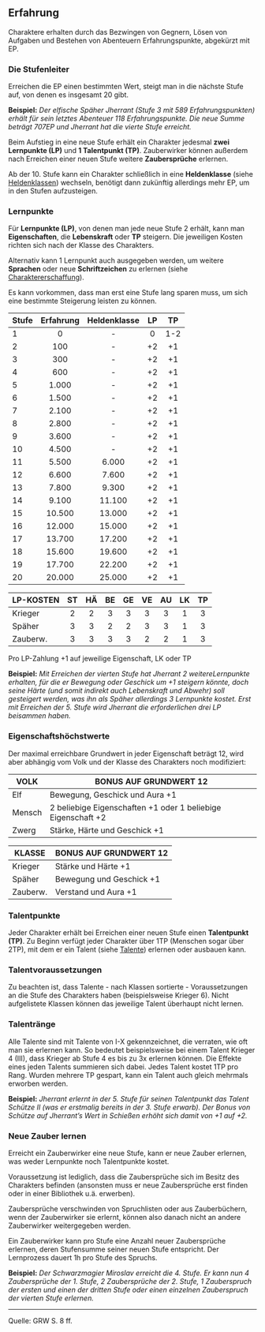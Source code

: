 ## Erfahrung

Charaktere erhalten durch das Bezwingen von Gegnern, Lösen von Aufgaben und Bestehen von Abenteuern Erfahrungspunkte, abgekürzt mit EP.

### Die Stufenleiter

Erreichen die EP einen bestimmten Wert, steigt man in die nächste Stufe auf, von denen es insgesamt 20 gibt.

**Beispiel:** _Der elfische Späher Jherrant (Stufe 3 mit 589 Erfahrungspunkten) erhält für sein letztes Abenteuer 118 Erfahrungspunkte. Die neue Summe beträgt 707EP und Jherrant hat die vierte Stufe erreicht._

Beim Aufstieg in eine neue Stufe erhält ein Charakter jedesmal **zwei Lernpunkte (LP)** und **1 Talentpunkt (TP)**. Zauberwirker können außerdem nach Erreichen einer neuen Stufe weitere **Zaubersprüche** erlernen. 

Ab der 10. Stufe kann ein Charakter schließlich in eine **Heldenklasse** (siehe [Heldenklassen](charaktere-heldenklassen.md)) wechseln, benötigt dann zukünftig allerdings mehr EP, um in den Stufen aufzusteigen.

### Lernpunkte

Für **Lernpunkte (LP)**, von denen man jede neue Stufe 2 erhält, kann man **Eigenschaften**, die **Lebenskraft** oder **TP** steigern. Die jeweiligen Kosten richten sich nach der Klasse des Charakters.

Alternativ kann 1 Lernpunkt auch ausgegeben werden, um weitere **Sprachen** oder neue **Schriftzeichen** zu erlernen (siehe [Charaktererschaffung](charaktere-charaktererschaffung.md)).

Es kann vorkommen, dass man erst eine Stufe lang sparen muss, um sich eine bestimmte Steigerung leisten zu können.

| Stufe | Erfahrung | Heldenklasse | LP  | TP  |
| ----- | :-------: | :----------: | :-: | :-: |
| 1     |     0     |      -       |  0  | 1-2 |
| 2     |    100    |      -       | +2  | +1  |
| 3     |    300    |      -       | +2  | +1  |
| 4     |    600    |      -       | +2  | +1  |
| 5     |   1.000   |      -       | +2  | +1  |
| 6     |   1.500   |      -       | +2  | +1  |
| 7     |   2.100   |      -       | +2  | +1  |
| 8     |   2.800   |      -       | +2  | +1  |
| 9     |   3.600   |      -       | +2  | +1  |
| 10    |   4.500   |      -       | +2  | +1  |
| 11    |   5.500   |    6.000     | +2  | +1  |
| 12    |   6.600   |    7.600     | +2  | +1  |
| 13    |   7.800   |    9.300     | +2  | +1  |
| 14    |   9.100   |    11.100    | +2  | +1  |
| 15    |  10.500   |    13.000    | +2  | +1  |
| 16    |  12.000   |    15.000    | +2  | +1  |
| 17    |  13.700   |    17.200    | +2  | +1  |
| 18    |  15.600   |    19.600    | +2  | +1  |
| 19    |  17.700   |    22.200    | +2  | +1  |
| 20    |  20.000   |    25.000    | +2  | +1  |

| LP-KOSTEN | ST  | HÄ  | BE  | GE  | VE  | AU  | LK  | TP  |
| --------- | :-: | :-: | :-: | :-: | :-: | :-: | :-: | :-: |
| Krieger   |  2  |  2  |  3  |  3  |  3  |  3  |  1  |  3  |
| Späher    |  3  |  3  |  2  |  2  |  3  |  3  |  1  |  3  |
| Zauberw.  |  3  |  3  |  3  |  3  |  2  |  2  |  1  |  3  |

Pro LP-Zahlung +1 auf jeweilige Eigenschaft, LK oder TP

**Beispiel:** _Mit Erreichen der vierten Stufe hat Jherrant 2 weitereLernpunkte erhalten, für die er Bewegung oder Geschick um +1 steigern könnte, doch seine Härte (und somit indirekt auch Lebenskraft und Abwehr) soll gesteigert werden, was ihn als Späher allerdings 3 Lernpunkte kostet. Erst mit Erreichen der 5. Stufe wird Jherrant die erforderlichen drei LP beisammen haben._

### Eigenschaftshöchstwerte

Der maximal erreichbare Grundwert in jeder Eigenschaft beträgt 12, wird aber abhängig vom Volk und der Klasse des Charakters noch modifiziert:

| VOLK   | BONUS AUF GRUNDWERT 12                                       |
| ------ | ------------------------------------------------------------ |
| Elf    | Bewegung, Geschick und Aura +1                               |
| Mensch | 2 beliebige Eigenschaften +1 oder 1 beliebige Eigenschaft +2 |
| Zwerg  | Stärke, Härte und Geschick +1                                |

| KLASSE   | BONUS AUF GRUNDWERT 12   |
| -------- | ------------------------ |
| Krieger  | Stärke und Härte +1      |
| Späher   | Bewegung und Geschick +1 |
| Zauberw. | Verstand und Aura +1     |

### Talentpunkte

Jeder Charakter erhält bei Erreichen einer neuen Stufe einen **Talentpunkt (TP)**. Zu Beginn verfügt jeder Charakter über 1TP (Menschen sogar über 2TP), mit dem er ein Talent (siehe [Talente](talente.md)) erlernen oder ausbauen kann.

### Talentvoraussetzungen

Zu beachten ist, dass Talente - nach Klassen sortierte - Voraussetzungen an die Stufe des Charakters haben (beispielsweise Krieger 6). Nicht aufgelistete Klassen können das jeweilige Talent überhaupt nicht lernen.

### Talentränge

Alle Talente sind mit Talente von I-X gekennzeichnet, die verraten, wie oft man sie erlernen kann. So bedeutet beispielsweise bei einem Talent Krieger 4 (III), dass Krieger ab Stufe 4 es bis zu 3x erlernen können. Die Effekte eines jeden Talents summieren sich dabei. Jedes Talent kostet 1TP pro Rang. Wurden mehrere TP gespart, kann ein Talent auch gleich mehrmals erworben werden.

**Beispiel:** _Jherrant erlernt in der 5. Stufe für seinen Talentpunkt das Talent Schütze II (was er erstmalig bereits in der 3. Stufe erwarb). Der Bonus von Schütze auf Jherrant’s Wert in Schießen erhöht sich damit von +1 auf +2._

### Neue Zauber lernen

Erreicht ein Zauberwirker eine neue Stufe, kann er neue Zauber erlernen, was weder Lernpunkte noch Talentpunkte kostet.

Voraussetzung ist lediglich, dass die Zaubersprüche sich im Besitz des Charakters befinden (ansonsten muss er neue Zaubersprüche erst finden oder in einer Bibliothek u.ä. erwerben).

Zaubersprüche verschwinden von Spruchlisten oder aus Zauberbüchern, wenn der Zauberwirker sie erlernt, können also danach nicht an andere Zauberwirker weitergegeben werden.

Ein Zauberwirker kann pro Stufe eine Anzahl neuer Zaubersprüche erlernen, deren Stufensumme seiner neuen Stufe entspricht. Der Lernprozess dauert 1h pro Stufe des Spruchs.

**Beispiel:** _Der Schwarzmagier Miroslav erreicht die 4. Stufe. Er kann nun 4 Zaubersprüche der 1. Stufe, 2 Zaubersprüche der 2. Stufe, 1 Zauberspruch der ersten und einen der dritten Stufe oder einen einzelnen Zauberspruch der vierten Stufe erlernen._

---

Quelle: GRW S. 8 ff.

